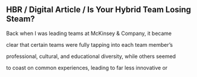 ## HBR / Digital Article / Is Your Hybrid Team Losing Steam?

Back when I was leading teams at McKinsey & Company, it became

clear that certain teams were fully tapping into each team member’s

professional, cultural, and educational diversity, while others seemed

to coast on common experiences, leading to far less innovative or